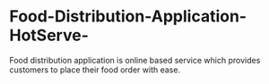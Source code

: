 # Food-Distribution-Application-HotServe-

Food distribution application is online based service which provides customers to place their food order with ease.
